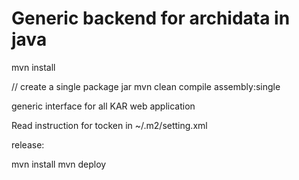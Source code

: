 Generic backend for archidata in java
===================================




mvn install

// create a single package jar
mvn clean compile assembly:single



generic interface for all KAR web application



Read instruction for tocken in ~/.m2/setting.xml

release:

mvn install
mvn deploy




